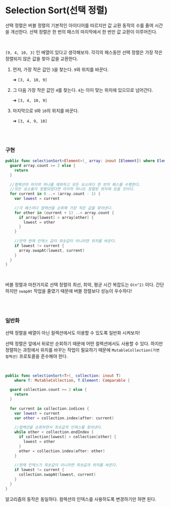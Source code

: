 # Selection Sort(선택 정렬)

선택 정렬은 버블 정렬의 기본적인 아이디어를 따르지만 값 교환 동작의 수를 줄여 시간을 개선한다. 선택 정렬은 한 번의 패스의 마지막에서 한 번만 값 교환이 이루어진다. 

<br />

`[9, 4, 10, 3]` 인 배열이 있다고 생각해보자. 각각의 패스동안 선택 정렬은 가장 작은 정렬되지 않은 값을 찾아 값을 교환한다.

1. 먼저, 가장 작은 값인 `3`을 찾는다. `9`와 위치를 바꾼다.

   ➔ `[3, 4, 10, 9]`

2. 그 다음 가장 작은 값인 `4`를 찾는다. `4`는 이미 맞는 위치에 있으므로 넘어간다.

   ➔ `[3, 4, 10, 9]`

3. 마지막으로 `9`와 `10`의 위치를 바꾼다.

   ➔ `[3, 4, 9, 10]`

<br /><br />

### 구현

```swift
public func selectionSort<Element>(_ array: inout [Element]) where Element: Comparable {
  guard array.count >= 2 else {
    return
  }
  
  //컬렉션의 마지막 하나를 제외하고 모든 요소마다 한 번의 패스를 수행한다.
  //모든 요소들이 정렬되었다면 마지막 하나도 정렬된 위치에 있을 것이다.
  for current in 0 ..< (array.count - 1) {
    var lowest = current
    
    //각 패스마다 컬렉션을 순회해 가장 작은 값을 찾아낸다.
    for other in (current + 1) ..< array.count {
      if array[lowest] > array[other] {
        lowest = other
      }
    }
    
    //만약 현재 인덱스 값이 최솟값이 아니라면 위치를 바꾼다.
    if lowest != current {
      array.swapAt(lowest, current)
    }
  }
}
```

<br />

버블 정렬과 마찬가지로 선택 정렬의 최선, 최악, 평균 시간 복잡도는 `O(n^2)` 이다. 간단하지만 `swapAt` 작업을 줄였기 때문에 버블 정렬보다 성능이 우수하다!

<br />

<br />

### 일반화

선택 정렬을 배열이 아닌 컬렉션에서도 이용할 수 있도록 일반화 시켜보자!

선택 정렬은 앞에서 뒤로만 순회하기 때문에 어떤 컬렉션에서도 사용할 수 있다. 하지만 정렬하는 과정에서 위치를 바꾸는 작업이 필요하기 때문에 `MutableCollection(가변 컬렉션)` 프로토콜을 준수해야 한다.

<br />

```swift
public func selectionSort<T>(_ collection: inout T)
	where T: MutableCollection, T.Element: Comparable {
  
  guard collection.count >= 2 else {
    return
  }
    
  for current in collection.indices {
    var lowest = current
    var other = collection.index(after: current)
    
    //컬렉션을 순회하면서 최솟값의 인덱스를 찾아낸다.
    while other < collection.endIndex {
      if collection[lowest] > collection[other] {
        lowest = other
      }
      other = collection.index(after: other)
    }
    
    //현재 인덱스가 최솟값이 아니라면 최솟값과 위치를 바꾼다.
    if lowest != current {
      collection.swapAt(lowest, current)
    }
  }
}
```

알고리즘의 동작은 동일하다. 컬렉션의 인덱스를 사용하도록 변경하기만 하면 된다.

